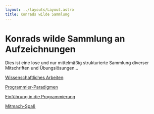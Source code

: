 ```yaml
---
layout: ../layouts/Layout.astro
title: Konrads wilde Sammlung 
---
```


# Konrads wilde Sammlung an Aufzeichnungen
Dies ist eine lose und nur mittelmäßig strukturierte Sammlung diverser Mitschriften und Übungslösungen...

[Wissenschaftliches Arbeiten](./wissarb/wissarb)

[Programmier-Paradigmen](./pp/pp)

[Einführung in die Programmierung](./prog/prog)

[Mitmach-Spaß](./mitmachen.html)
